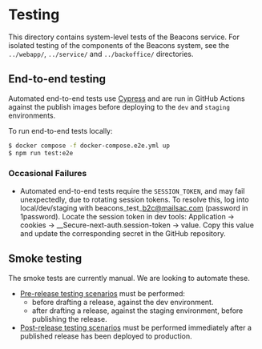 # Testing

This directory contains system-level tests of the Beacons service. For isolated testing of the components of
the Beacons system, see the `../webapp/`, `../service/` and `../backoffice/` directories.

## End-to-end testing

Automated end-to-end tests use [Cypress](https://www.cypress.io/) and are run in GitHub Actions against the publish images before deploying to the `dev` and `staging` environments.

To run end-to-end tests locally:

```sh
$ docker compose -f docker-compose.e2e.yml up
$ npm run test:e2e
```

### Occasional Failures

- Automated end-to-end tests require the `SESSION_TOKEN`, and may fail unexpectedly, due to rotating session tokens. To resolve this, log into local/dev/staging with beacons_test\_b2c@mailsac.com (password in 1password). Locate the session token in dev tools: Application -> cookies -> \_\_Secure-next-auth.session-token -> value.
  Copy this value and update the corresponding secret in the GitHub repository.

## Smoke testing

The smoke tests are currently manual. We are looking to automate these.

- [Pre-release testing scenarios](pre-release-testing-scenarios.md) must be performed:
  - before drafting a release, against the dev environment.
  - after drafting a release, against the staging environment, before publishing the release.
- [Post-release testing scenarios](post-release-testing-scenarios.md) must be performed immediately after a published release has been deployed to production.
